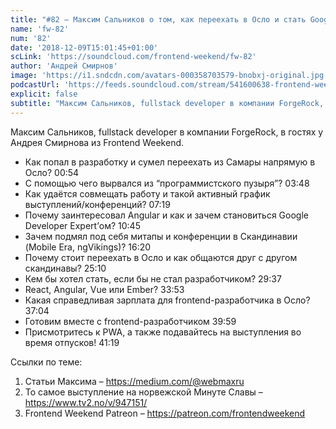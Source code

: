```yaml
---
title: "#82 – Максим Сальников о том, как переехать в Осло и стать Google Developer Expert'ом"
name: 'fw-82'
num: '82'
date: '2018-12-09T15:01:45+01:00'
scLink: 'https://soundcloud.com/frontend-weekend/fw-82'
author: 'Андрей Смирнов'
image: 'https://i1.sndcdn.com/avatars-000358703579-bnobxj-original.jpg'
podcastUrl: 'https://feeds.soundcloud.com/stream/541600638-frontend-weekend-fw-82.m4a'
explicit: false
subtitle: "Максим Сальников, fullstack developer в компании ForgeRock, в гостях у Андрея Смирнова из Frontend Weekend. "
---
```

Максим Сальников, fullstack developer в компании ForgeRock, в гостях у Андрея Смирнова из Frontend Weekend. 

- Как попал в разработку и сумел переехать из Самары напрямую в Осло? <timecode>00:54</timecode>
- С помощью чего вырвался из “программистского пузыря”? <timecode>03:48</timecode>
- Как удаётся совмещать работу и такой активный график выступлений/конференций? <timecode>07:19</timecode>
- Почему заинтересовал Angular и как и зачем становиться Google Developer Expert’ом? <timecode>10:45</timecode>
- Зачем подмял под себя митапы и конференции в Скандинавии (Mobile Era, ngVikings)? <timecode>16:20</timecode>
- Почему стоит переехать в Осло и как общаются друг с другом скандинавы? <timecode>25:10</timecode>
- Кем бы хотел стать, если бы не стал разработчиком? <timecode>29:37</timecode>
- React, Angular, Vue или Ember? <timecode>33:53</timecode>
- Какая справедливая зарплата для frontend-разработчика в Осло? <timecode>37:04</timecode>
- Готовим вместе с frontend-разработчиком <timecode>39:59</timecode>
- Присмотритесь к PWA, а также подавайтесь на выступления во время отпусков! <timecode>41:19</timecode>

Ссылки по теме:
1) Статьи Максима – https://medium.com/@webmaxru
2) То самое выступление на норвежской Минуте Славы – https://www.tv2.no/v/947151/
3) Frontend Weekend Patreon – https://patreon.com/frontendweekend